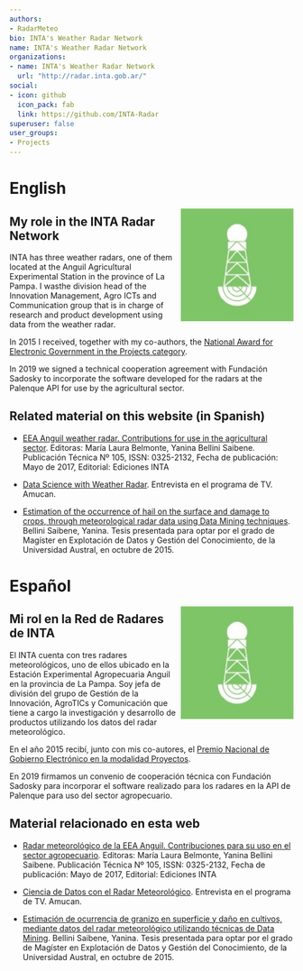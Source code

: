 ```yaml
---
authors:
- RadarMeteo
bio: INTA's Weather Radar Network
name: INTA's Weather Radar Network
organizations:
- name: INTA's Weather Radar Network
  url: "http://radar.inta.gob.ar/"
social:
- icon: github
  icon_pack: fab
  link: https://github.com/INTA-Radar
superuser: false
user_groups:
- Projects
---
```


# English

<img src='featured.jpg' align="right" height="200" alt='RADAR Meteo Logo'/>

## My role in the INTA Radar Network

INTA has three weather radars, one of them located at the Anguil Agricultural Experimental Station in the province of La Pampa. I wasthe division head of the Innovation Management, Agro ICTs and Communication group that is in charge of research and product development using data from the weather radar.

In 2015 I received, together with my co-authors, the [National Award for Electronic Government in the Projects category](https://inta.gob.ar/documentos/hacia-una-arquitectura-de-procesamiento-de-datos-del-radar-meteorologico-de-inta-anguil-1).

In 2019 we signed a technical cooperation agreement with Fundación Sadosky to incorporate the software developed for the radars at the Palenque API for use by the agricultural sector.

## Related material on this website (in Spanish)

* [EEA Anguil weather radar. Contributions for use in the agricultural sector](/project/radar/). Editoras: María Laura Belmonte, Yanina Bellini Saibene. Publicación Técnica Nº 105, ISSN: 0325-2132, Fecha de publicación: Mayo de 2017, Editorial: Ediciones INTA

* [Data Science with Weather Radar](https://www.youtube.com/watch?v=JUBySmXqwc4). Entrevista en el programa de TV. Amucan.

* [Estimation of the occurrence of hail on the surface and damage to crops, through meteorological radar data using Data Mining techniques](https://repositorio.inta.gob.ar/handle/20.500.12123/5443). Bellini Saibene, Yanina.  Tesis presentada para optar por el grado de Magíster en Explotación de Datos y Gestión del Conocimiento, de la Universidad Austral, en octubre de 2015. 


# Español

<img src='featured.jpg' align="right" height="200" alt='RADAR Meteo Logo'/>

## Mi rol en la Red de Radares de INTA

El INTA cuenta con tres radares meteorológicos, uno de ellos ubicado en la Estación Experimental Agropecuaria Anguil en la provincia de La Pampa.  Soy jefa de división del grupo de Gestión de la Innovación, AgroTICs y Comunicación que tiene a cargo la investigación y desarrollo de productos utilizando los datos del radar meteorológico.

En el año 2015 recibí, junto con mis co-autores, el [Premio Nacional de Gobierno Electrónico en la modalidad Proyectos](https://inta.gob.ar/documentos/hacia-una-arquitectura-de-procesamiento-de-datos-del-radar-meteorologico-de-inta-anguil-1).

En 2019 firmamos un convenio de cooperación técnica con Fundación Sadosky para incorporar el software realizado para los radares en la API de Palenque para uso del sector agropecuario.

## Material relacionado en esta web

* [Radar meteorológico de la EEA Anguil. Contribuciones para su uso en el sector agropecuario](/project/radar/). Editoras: María Laura Belmonte, Yanina Bellini Saibene. Publicación Técnica Nº 105, ISSN: 0325-2132, Fecha de publicación: Mayo de 2017, Editorial: Ediciones INTA

* [Ciencia de Datos con el Radar Meteorológico](https://www.youtube.com/watch?v=JUBySmXqwc4). Entrevista en el programa de TV. Amucan.

* [Estimación de ocurrencia de granizo en superficie y daño en cultivos, mediante datos del radar meteorológico utilizando técnicas de Data Mining](https://repositorio.inta.gob.ar/handle/20.500.12123/5443). Bellini Saibene, Yanina.  Tesis presentada para optar por el grado de Magíster en Explotación de Datos y Gestión del Conocimiento, de la Universidad Austral, en octubre de 2015. 